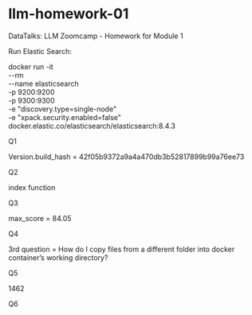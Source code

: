 # llm-homework-01
DataTalks: LLM Zoomcamp - Homework for Module 1

Run Elastic Search: 

docker run -it \
    --rm \
    --name elasticsearch \
    -p 9200:9200 \
    -p 9300:9300 \
    -e "discovery.type=single-node" \
    -e "xpack.security.enabled=false" \
    docker.elastic.co/elasticsearch/elasticsearch:8.4.3

Q1

Version.build_hash = 42f05b9372a9a4a470db3b52817899b99a76ee73

Q2

index function

Q3

max_score = 84.05

Q4

3rd question = How do I copy files from a different folder into docker container’s working directory?

Q5

1462

Q6



